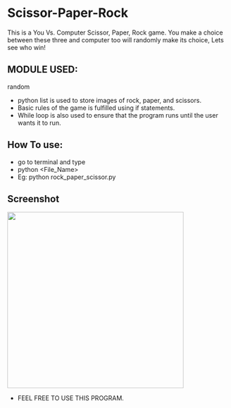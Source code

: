# Scissor-Paper-Rock
This is a You Vs. Computer Scissor, Paper, Rock game. You make a choice between these three and computer too will randomly make its choice, Lets see who win!

## MODULE USED:  
random

- python list is used to store images of rock, paper, and scissors.
- Basic rules of the game is fulfilled using if statements.
- While loop is also used to ensure that the program runs until the user wants it to run.

## How To use:
- go to terminal and type
- python <File_Name>
- Eg: python rock_paper_scissor.py

## Screenshot
<img height="400" src="https://github.com/aakashx58/rock_paper_scissor/assets/106716824/29049751-ef0f-463f-ac1b-63457d1a8036">

- FEEL FREE TO USE THIS PROGRAM.
